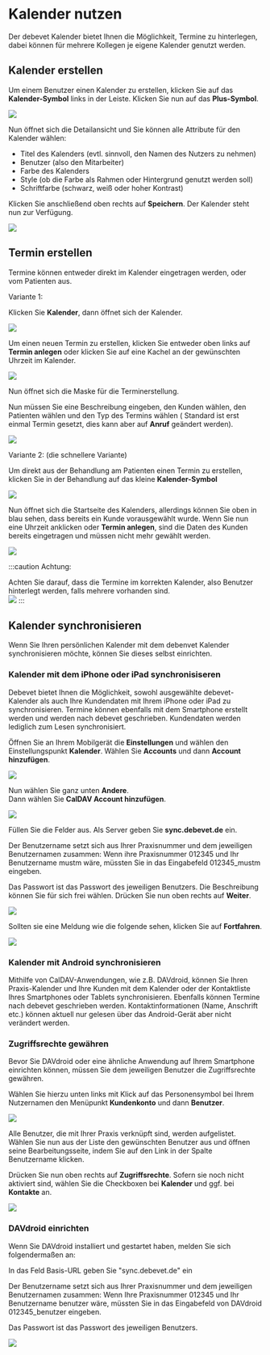 # Kalender nutzen

Der debevet Kalender bietet Ihnen die Möglichkeit, Termine zu hinterlegen, dabei können für mehrere Kollegen je eigene Kalender 
genutzt werden. 

## Kalender erstellen

Um einem Benutzer einen Kalender zu erstellen, klicken Sie auf das **Kalender-Symbol** links in der Leiste. Klicken Sie nun auf das **Plus-Symbol**. 

![](../../static/img/Admin/kalender_anlegen1.png)  

Nun öffnet sich die Detailansicht und Sie können alle Attribute für den Kalender wählen: 

* Titel des Kalenders (evtl. sinnvoll, den Namen des Nutzers zu nehmen)
* Benutzer (also den Mitarbeiter)
* Farbe des Kalenders
* Style (ob die Farbe als Rahmen oder Hintergrund genutzt werden soll)
* Schriftfarbe (schwarz, weiß oder hoher Kontrast)


Klicken Sie anschließend oben rechts auf **Speichern**. 
Der Kalender steht nun zur Verfügung.

![](../../static/img/Admin/kalender_anlegen2.png)

## Termin erstellen 

Termine können entweder direkt im Kalender eingetragen werden, oder vom Patienten aus. 

Variante 1:  

Klicken Sie **Kalender**, dann öffnet sich der Kalender.  

![](../../static/img/Admin/kalender_termine1.png)   

Um einen neuen Termin zu erstellen, klicken Sie entweder oben links auf **Termin anlegen** oder klicken Sie auf eine Kachel an der gewünschten Uhrzeit 
im Kalender. 

![](../../static/img/Admin/kalender_termine2.png)  

Nun öffnet sich die Maske für die Terminerstellung.  

Nun müssen Sie eine Beschreibung eingeben, den Kunden wählen, den Patienten wählen und den Typ des Termins wählen ( Standard ist erst einmal 
Termin gesetzt, dies kann aber auf **Anruf** geändert werden).  

![](../../static/img/Admin/kalender_termin3.png)  

Variante 2: (die schnellere Variante)

Um direkt aus der Behandlung am Patienten einen Termin zu erstellen, klicken Sie in der Behandlung auf das kleine **Kalender-Symbol** 

![](../../static/img/Admin/kalender_termine4.png)  

Nun öffnet sich die Startseite des Kalenders, allerdings können Sie oben in blau sehen, dass bereits ein Kunde vorausgewählt wurde. Wenn Sie nun eine Uhrzeit 
anklicken oder **Termin anlegen**, sind die Daten des Kunden bereits eingetragen und müssen nicht mehr gewählt werden.   

![](../../static/img/Admin/kalender_termine6.png)   

:::caution Achtung:  

Achten Sie darauf, dass die Termine im korrekten Kalender, also Benutzer hinterlegt werden, falls mehrere vorhanden sind.  
![](../../static/img/Admin/kalender_termine5.png)
:::
  
## Kalender synchronisieren 

Wenn Sie Ihren persönlichen Kalender mit dem debenvet Kalender synchronisieren möchte, können Sie dieses selbst einrichten.  

### Kalender mit dem iPhone oder iPad synchronisiseren  

Debevet bietet Ihnen die Möglichkeit, sowohl ausgewählte debevet-Kalender als auch Ihre Kundendaten mit Ihrem
iPhone oder iPad zu synchronisieren. Termine können ebenfalls mit dem Smartphone erstellt werden und werden nach 
debevet geschrieben. Kundendaten werden lediglich zum Lesen synchronisiert.   

Öffnen Sie an Ihrem Mobilgerät die **Einstellungen** und wählen den Einstellungspunkt **Kalender**. 
Wählen Sie **Accounts** und dann **Account hinzufügen**.  

![](../../static/img/Admin/kalender1.png) 

Nun wählen Sie ganz unten **Andere**.  
Dann wählen Sie **CalDAV Account hinzufügen**.  

![](../../static/img/Admin/kalender2.png)  

Füllen Sie die Felder aus. Als Server geben Sie **sync.debevet.de** ein.

Der Benutzername setzt sich aus Ihrer Praxisnummer und dem jeweiligen Benutzernamen zusammen:
Wenn ihre Praxisnummer 012345 und Ihr Benutzername mustm wäre, müssten Sie in das Eingabefeld 012345_mustm eingeben.

Das Passwort ist das Passwort des jeweiligen Benutzers. Die Beschreibung können Sie für sich frei wählen. Drücken Sie nun oben rechts auf **Weiter**.  

![](../../static/img/Admin/kalender3.png)   

Sollten sie eine Meldung wie die folgende sehen, klicken Sie auf **Fortfahren**.  

![](../../static/img/Admin/kalender4.png)  

### Kalender mit Android synchronisieren   

Mithilfe von CalDAV-Anwendungen, wie z.B. DAVdroid, können Sie Ihren Praxis-Kalender und Ihre Kunden mit dem Kalender
oder der Kontaktliste Ihres Smartphones oder Tablets synchronisieren. Ebenfalls können Termine nach debevet geschrieben werden. 
Kontaktinformationen (Name, Anschrift etc.) können aktuell nur gelesen über das Android-Gerät aber nicht verändert werden.   

### Zugriffsrechte gewähren 

Bevor Sie DAVdroid oder eine ähnliche Anwendung auf Ihrem Smartphone einrichten können, müssen Sie dem jeweiligen Benutzer die Zugriffsrechte gewähren.

Wählen Sie hierzu unten links mit Klick auf das Personensymbol bei Ihrem Nutzernamen den Menüpunkt **Kundenkonto** und dann **Benutzer**.    

![](../../static/img/Admin/davdroid-konto.png)  

Alle Benutzer, die mit Ihrer Praxis verknüpft sind, werden aufgelistet.
Wählen Sie nun aus der Liste den gewünschten Benutzer aus und öffnen seine Bearbeitungsseite, indem Sie auf den Link in der Spalte Benutzername klicken.  

Drücken Sie nun oben rechts auf **Zugriffsrechte**. Sofern sie noch nicht aktiviert sind, wählen Sie die Checkboxen bei **Kalender** und ggf. bei **Kontakte** an.  

![](../../static/img/Admin/davdroid-checkboxen.png)   

### DAVdroid einrichten  

Wenn Sie DAVdroid installiert und gestartet haben, melden Sie sich folgendermaßen an:

In das Feld Basis-URL geben Sie "sync.debevet.de" ein

Der Benutzername setzt sich aus Ihrer Praxisnummer und dem jeweiligen Benutzernamen zusammen: Wenn Ihre Praxisnummer 012345 und Ihr Benutzername benutzer wäre, müssten Sie in das Eingabefeld von DAVdroid 012345_benutzer eingeben.

Das Passwort ist das Passwort des jeweiligen Benutzers.  

![](../../static/img/Admin/davdroid-einrichten.png)  




